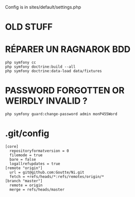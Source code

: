 

Config is in sites/default/settings.php





OLD STUFF
=========

# RÉPARER UN RAGNAROK BDD

    php symfony cc
    php symfony doctrine:build --all
    php symfony doctrine:data-load data/fixtures

# PASSWORD FORGOTTEN OR WEIRDLY INVALID ?

    php symfony guard:change-password admin monP455Word


# .git/config

    [core]
      repositoryformatversion = 0
      filemode = true
      bare = false
      logallrefupdates = true
    [remote "origin"]
      url = git@github.com:Goutte/Ni.git
      fetch = +refs/heads/*:refs/remotes/origin/*
    [branch "master"]
      remote = origin
      merge = refs/heads/master

